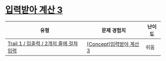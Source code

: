 # [입력받아 계산 3](https://www.codetree.ai/trails/complete/curated-cards/intro-input-calculate-3)

|유형|문제 경험치|난이도|
|---|---|---|
|[Trail 1 / 입출력 / 2개의 줄에 걸쳐 입력](https://www.codetree.ai/trail-info/novice-low/)|[[Concept]입력받아 계산 3](https://www.codetree.ai/trails/complete/curated-cards/intro-input-calculate-3/)|쉬움|

